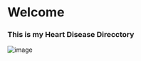 # Welcome
### This  is my Heart Disease Direcctory
![image](https://static.vecteezy.com/system/resources/previews/024/060/614/non_2x/heart-in-3d-animations-with-broken-glowing-elements-heart-attack-emergency-ai-generated-illustration-free-photo.jpg)

